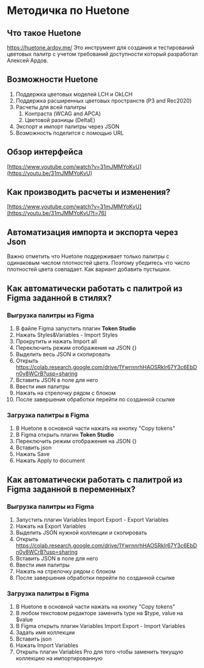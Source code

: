 # Методичка по Huetone
## Что такое Huetone
https://huetone.ardov.me/ 
Это инструмент для создания и тестирований цветовых палитр с учетом требований доступности который разработал Алексей Ардов.
## Возможности Huetone
1. Поддержка цветовых моделей LCH и OkLCH  
2. Поддержка расширенных цветовых пространств (P3 and Rec2020)  
3. Расчеты для всей палитры  
	1. Контраста (WCAG and APCA)  
	2. Цветовой разницы (DeltaE)
4. Экспорт и импорт палитры через JSON
5. Возможность поделится с помощью URL
## Обзор интерфейса
[https://www.youtube.com/watch?v=31mJMMYoKvU](https://youtu.be/31mJMMYoKvU)
## Как производить расчеты и изменения?  
[https://www.youtube.com/watch?v=31mJMMYoKvU](https://youtu.be/31mJMMYoKvU?t=76)
## Автоматизация импорта и экспорта через Json
Важно отметить что Huetone поддерживает только палитры с одинаковым числом плотностей цвета.
Поэтому убедитесь что число плотностей цвета совпадает. Как вариант добавить пустышки.
## Как автоматически работать с палитрой из Figma заданной в стилях?  
### Выгрузка палитры из Figma 
1. В файле Figma запустить плагин **Token Studio**
2. Нажать Styles&Variables - Import Styles
3. Прокрутить и нажать Import all
4. Переключить режим отображения на JSON {}
5. Выделить весь JSON и скопировать
6. Открыть https://colab.research.google.com/drive/1YwrnnrhHAOSRklr67Y3c6EbDn0y8WCrB?usp=sharing
7. Вставить JSON в поле для него
8. Ввести имя палитры
9. Нажать на стрелочку рядом с блоком
10. После завершения обработки перейти по созданной ссылке
### Загрузка палитры в Figma
1. В Huetone в основной части нажать на кнопку "Copy tokens"
2. В Figma открыть плагин **Token Studio**
3. Переключить режим отображения на JSON {}
4. Вставить json
5. Нажать Save
6. Нажать Apply to document
## Как автоматически работать с палитрой из Figma заданной в переменных?  
### Выгрузка палитры из Figma 
1. Запустить плагин Variables Import Export - Export Variables
2. Нажать на Export Variables
3. Выделить JSON нужной коллекции и скопировать
6. Открыть https://colab.research.google.com/drive/1YwrnnrhHAOSRklr67Y3c6EbDn0y8WCrB?usp=sharing
7. Вставить JSON в поле для него
8. Ввести имя палитры
9. Нажать на стрелочку рядом с блоком
10. После завершения обработки перейти по созданной ссылке
### Загрузка палитры в Figma
1.  В Huetone в основной части нажать на кнопку "Copy tokens"
2. В любом текстовом редакторе заменить type на $type, value на $value
3. В Figma открыть плагин Variables Import Export - Import Variables
4. Задать имя коллекции
5. Вставить json
6. Нажать Import Variables
7. Открыть плагин Variables Pro для того чтобы заменить текущую коллекцию на импортированную

